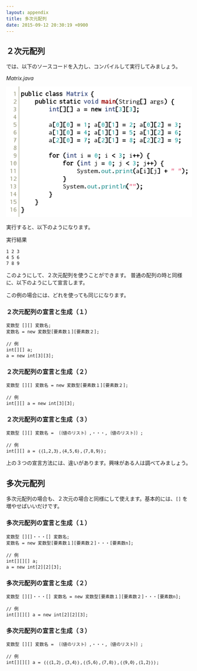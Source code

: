 ```yaml
---
layout: appendix
title: 多次元配列
date: 2015-09-12 20:30:19 +0900
---
```



２次元配列
----------

では、以下のソースコードを入力し、コンパイルして実行してみましょう。

*Matrix.java*

![](./pic/Matrix.java.png)

実行すると、以下のようになります。

実行結果

    1 2 3
    4 5 6
    7 8 9

このようにして、２次元配列を使うことができます。
普通の配列の時と同様に、以下のようにして宣言します。

この例の場合には、どれを使っても同じになります。

### ２次元配列の宣言と生成（１）

    変数型 [][] 変数名;
    変数名 = new 変数型[要素数１][要素数２];
    
    // 例
    int[][] a;
    a = new int[3][3];

### ２次元配列の宣言と生成（２）

    変数型 [][] 変数名 = new 変数型[要素数１][要素数２];
    
    // 例
    int[][] a = new int[3][3];

### ２次元配列の宣言と生成（３）

    変数型 [][] 変数名 = ｛｛値のリスト｝,・・・,｛値のリスト｝｝;
    
    // 例
    int[][] a = ｛｛1,2,3｝,｛4,5,6｝,｛7,8,9｝｝;

上の３つの宣言方法には、違いがあります。興味がある人は調べてみましょう。


多次元配列
----------

多次元配列の場合も、２次元の場合と同様にして使えます。基本的には、`[]` を増やせばいいだけです。

### 多次元配列の宣言と生成（１）

    変数型 [][]・・・[] 変数名;
    変数名 = new 変数型[要素数１][要素数２]・・・[要素数n];
    
    // 例
    int[][][] a;
    a = new int[2][2][3];

### 多次元配列の宣言と生成（２）

    変数型 [][]・・・[] 変数名 = new 変数型[要素数１][要素数２]・・・[要素数n];
    
    // 例
    int[][][] a = new int[2][2][3];

### 多次元配列の宣言と生成（３）

    変数型 [][] 変数名 = ｛｛値のリスト｝,・・・,｛値のリスト｝｝;
    
    // 例
    int[][][] a = ｛｛｛1,2｝,｛3,4｝｝,｛｛5,6｝,｛7,8｝｝,｛｛9,0｝,｛1,2｝｝｝;
